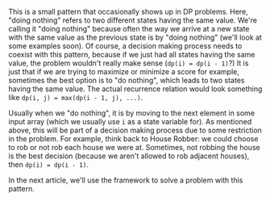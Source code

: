 This is a small pattern that occasionally shows up in DP problems. Here, "doing nothing" refers to two different states having the same value. We're calling it "doing nothing" because often the way we arrive at a new state with the same value as the previous state is by "doing nothing" (we'll look at some examples soon). Of course, a decision making process needs to coexist with this pattern, because if we just had all states having the same value, the problem wouldn't really make sense (`dp(i) = dp(i - 1)`?) It is just that if we are trying to maximize or minimize a score for example, sometimes the best option is to "do nothing", which leads to two states having the same value. The actual recurrence relation would look something like `dp(i, j) = max(dp(i - 1, j), ...)`.

Usually when we "do nothing", it is by moving to the next element in some input array (which we usually use `i` as a state variable for). As mentioned above, this will be part of a decision making process due to some restriction in the problem. For example, think back to House Robber: we could choose to rob or not rob each house we were at. Sometimes, not robbing the house is the best decision (because we aren't allowed to rob adjacent houses), then `dp(i) = dp(i - 1)`.

In the next article, we'll use the framework to solve a problem with this pattern.
